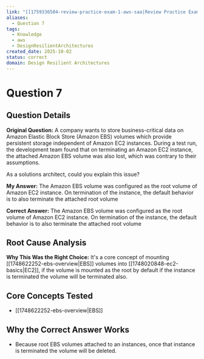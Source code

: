 ```yaml
---
link: "[[1759336504-review-practice-exam-1-aws-saa|Review Practice Exam 1 AWS SAA]]"
aliases:
  - Question 7
tags:
  - Knowledge
  - aws
  - DesignResilientArchitectures
created_date: 2025-10-02
status: correct
domain: Design Resilient Architectures
---
```

# Question 7
## Question Details
**Original Question:**
A company wants to store business-critical data on Amazon Elastic Block Store (Amazon EBS) volumes which provide persistent storage independent of Amazon EC2 instances. During a test run, the development team found that on terminating an Amazon EC2 instance, the attached Amazon EBS volume was also lost, which was contrary to their assumptions.

As a solutions architect, could you explain this issue?

**My Answer:** The Amazon EBS volume was configured as the root volume of Amazon EC2 instance. On termination of the instance, the default behavior is to also terminate the attached root volume

**Correct Answer:** The Amazon EBS volume was configured as the root volume of Amazon EC2 instance. On termination of the instance, the default behavior is to also terminate the attached root volume
## Root Cause Analysis
**Why This Was the Right Choice:** It's a core concept of mounting [[1748622252-ebs-overview|EBS]] volumes into [[1748020848-ec2-basics|EC2]], if the volume is mounted as the root by default if the instance is terminated the volume will be terminated also.
## Core Concepts Tested
- [[1748622252-ebs-overview|EBS]]

## Why the Correct Answer Works
- Because root EBS volumes attached to an instances, once that instance is terminated the volume will be deleted.
